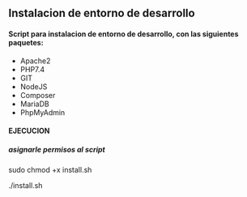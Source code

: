 ## Instalacion de entorno de desarrollo

#### Script para instalacion de entorno de desarrollo, con las siguientes paquetes:

- Apache2
- PHP7.4
- GIT
- NodeJS
- Composer
- MariaDB
- PhpMyAdmin

#### EJECUCION
##### asignarle permisos al script
sudo chmod +x install.sh

./install.sh
  
